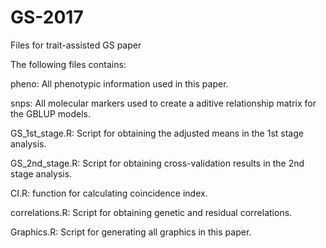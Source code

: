 # GS-2017
Files for trait-assisted GS paper

The following files contains:

pheno: All phenotypic information used in this paper.

snps: All molecular markers used to create a aditive relationship matrix for the GBLUP models.

GS_1st_stage.R: Script for obtaining the adjusted means in the 1st stage analysis.

GS_2nd_stage.R: Script for obtaining cross-validation results in the 2nd stage analysis.

CI.R: function for calculating coincidence index.

correlations.R: Script for obtaining genetic and residual correlations.

Graphics.R: Script for generating all graphics in this paper.
